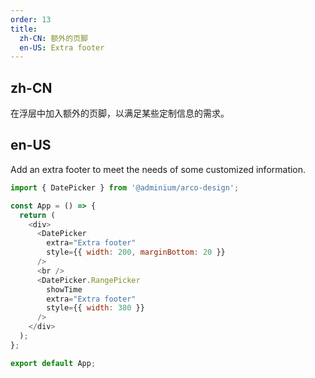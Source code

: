```yaml
---
order: 13
title:
  zh-CN: 额外的页脚
  en-US: Extra footer
---
```


## zh-CN

在浮层中加入额外的页脚，以满足某些定制信息的需求。

## en-US

Add an extra footer to meet the needs of some customized information.

```js
import { DatePicker } from '@adminium/arco-design';

const App = () => {
  return (
    <div>
      <DatePicker
        extra="Extra footer"
        style={{ width: 200, marginBottom: 20 }}
      />
      <br />
      <DatePicker.RangePicker
        showTime
        extra="Extra footer"
        style={{ width: 380 }}
      />
    </div>
  );
};

export default App;
```
